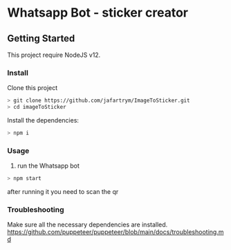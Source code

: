 # Whatsapp Bot - sticker creator

## Getting Started

This project require NodeJS v12.

### Install
Clone this project

```bash
> git clone https://github.com/jafartrym/ImageToSticker.git
> cd imageToSticker

```

Install the dependencies:

```bash
> npm i
```

### Usage
1. run the Whatsapp bot

```bash
> npm start
```

after running it you need to scan the qr

### Troubleshooting
Make sure all the necessary dependencies are installed.
https://github.com/puppeteer/puppeteer/blob/main/docs/troubleshooting.md
